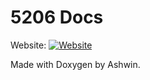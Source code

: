 # 5206 Docs

Website: [![Website](https://github.com/The-Knights-of-Ni/5206-docs/actions/workflows/static.yml/badge.svg)](https://the-knights-of-ni.github.io/5206-docs/)

Made with Doxygen by Ashwin.
